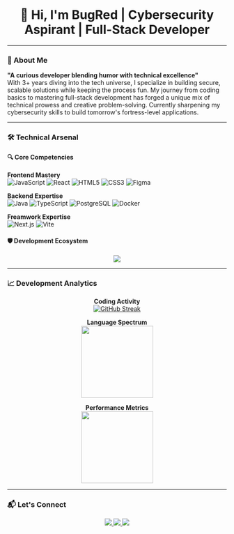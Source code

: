 <h1 align="center"> 
  👋 Hi, I'm BugRed | Cybersecurity Aspirant | Full-Stack Developer 
</h1>

---

### 💎 About Me
**"A curious developer blending humor with technical excellence"**  
With 3+ years diving into the tech universe, I specialize in building secure, scalable solutions while keeping the process fun. My journey from coding basics to mastering full-stack development has forged a unique mix of technical prowess and creative problem-solving. Currently sharpening my cybersecurity skills to build tomorrow's fortress-level applications.

---

### 🛠️ Technical Arsenal

#### 🔍 Core Competencies
**Frontend Mastery**  
![JavaScript](https://img.shields.io/badge/-JavaScript-F7DF1E?style=flat-square&logo=javascript&logoColor=black)
![React](https://img.shields.io/badge/-React-61DAFB?style=flat-square&logo=react&logoColor=black)
![HTML5](https://img.shields.io/badge/-HTML5-E34F26?style=flat-square&logo=html5&logoColor=white)
![CSS3](https://img.shields.io/badge/-CSS3-1572B6?style=flat-square&logo=css3&logoColor=white)
![Figma](https://img.shields.io/badge/-Figma-F24E1E?style=flat-square&logo=figma&logoColor=white)

**Backend Expertise**  
![Java](https://img.shields.io/badge/-Java-007396?style=flat-square&logo=java&logoColor=white)
![TypeScript](https://img.shields.io/badge/-TypeScript-3178C6?style=flat-square&logo=typescript&logoColor=white)
![PostgreSQL](https://img.shields.io/badge/-PostgreSQL-4169E1?style=flat-square&logo=postgresql&logoColor=white)
![Docker](https://img.shields.io/badge/-Docker-2496ED?style=flat-square&logo=docker&logoColor=white)

**Freamwork Expertise**  
![Next.js](https://img.shields.io/badge/-Next.js-000000?style=flat-square&logo=next.js&logoColor=white)
![Vite](https://img.shields.io/badge/-Vite-646CFF?style=flat-square&logo=vite&logoColor=white)



#### 🛡️ Development Ecosystem
<div align="center">
  <img src="https://skillicons.dev/icons?i=git,github,vscode,linux,react,nodejs,bash" />
</div>

---

### 📈 Development Analytics

<div align="center">
  
  **Coding Activity**  
  [![GitHub Streak](https://streak-stats.demolab.com?user=BugRed&theme=dark&hide_border=true&date_format=M%20j%5B%2C%20Y%5D)](https://git.io/streak-stats)

  **Language Spectrum**  
  <img height="165em" src="https://github-readme-stats.vercel.app/api/top-langs/?username=BugRed&layout=compact&theme=vision-friendly-dark&hide_border=true&exclude_repo=gh-pages&langs_count=8"/>
  
  **Performance Metrics**  
  <img height="165em" src="https://github-readme-stats.vercel.app/api?username=BugRed&show_icons=true&theme=vision-friendly-dark&hide_border=true&include_all_commits=true&count_private=true&line_height=27"/>
</div>

---

### 📬 Let's Connect

<div align="center">
  <a href="https://www.linkedin.com/in/adriano-rodrigues-backend/" target="_blank">
    <img src="https://img.shields.io/badge/LinkedIn-0077B5?style=for-the-badge&logo=linkedin&logoColor=white"/>
  </a>
  <a href="mailto:work.adrian.rodrigues@gmail.com">
    <img src="https://img.shields.io/badge/Gmail-D14836?style=for-the-badge&logo=gmail&logoColor=white"/>
  </a>
  <a href="https://instagram.com/tantofazdjow" target="_blank">
    <img src="https://img.shields.io/badge/-Instagram-%23E4405F?style=for-the-badge&logo=instagram&logoColor=white"/>
  </a>
</div>

